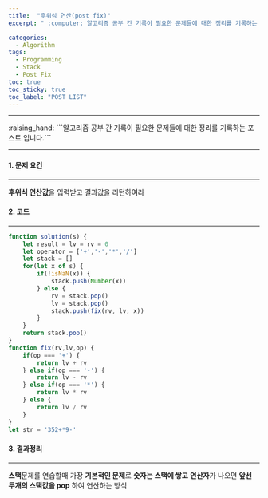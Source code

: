 ```yaml
---
title:  "후위식 연산(post fix)"
excerpt: " :computer: 알고리즘 공부 간 기록이 필요한 문제들에 대한 정리를 기록하는 포스트 입니다."

categories:
  - Algorithm
tags:
  - Programming
  - Stack
  - Post Fix
toc: true
toc_sticky: true
toc_label: "POST LIST"
---
```


<hr>
:raising_hand:  ```알고리즘 공부 간 기록이 필요한 문제들에 대한 정리를 기록하는 포스트 입니다.```
<hr>

#### 1. 문제 요건
***
**후위식 연산값**을 입력받고 결과값을 리턴하여라

#### 2. 코드
***

```javascript
function solution(s) {
    let result = lv = rv = 0
    let operator = ['+','-','*','/']
    let stack = []
    for(let x of s) {
        if(!isNaN(x)) {
            stack.push(Number(x))
        } else {
            rv = stack.pop()
            lv = stack.pop()
            stack.push(fix(rv, lv, x))
        }
    }
    return stack.pop()
}
function fix(rv,lv,op) {
    if(op === '+') {
        return lv + rv
    } else if(op === '-') {
        return lv - rv
    } else if(op === '*') {
        return lv * rv
    } else {
        return lv / rv
    }
}
let str = '352+*9-'
```

#### 3. 결과정리
***

**스택**문제를 연습할때 가장 **기본적인 문제**로 **숫자는 스택에 쌓고** **연산자**가 나오면 **앞선 두개의 스택값을 pop** 하여 연산하는 방식

 



